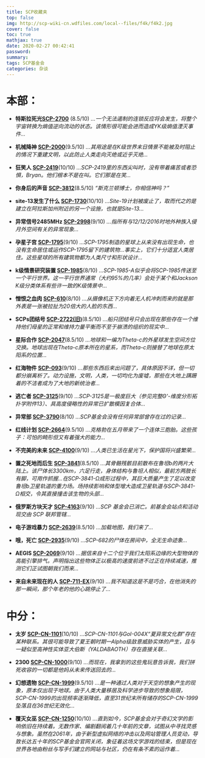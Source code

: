 ```yaml
---
title: SCP收藏夹
top: false
img: http://scp-wiki-cn.wdfiles.com/local--files/f4k/f4k2.jpg
cover: false
toc: true
mathjax: true
date: 2020-02-27 00:42:41
password:
summary:
tags: SCP基金会
categories: 杂谈
---
```

# 本部： #


- **特斯拉死光[SCP-2700](http://scp-wiki-cn.wikidot.com/scp-2700)**
(8.5/10)
*...一个无法遏制的连锁反应将会发生，将整个宇宙转换为熵值逆向流动的状态。该情形很可能会进而造成YK级熵值湮灭事件...*



- **机械降神 [SCP-2000](http://scp-wiki-cn.wikidot.com/scp-2000)**(9.5/10)
*...其用途是在K级世界末日情景不能被及时阻止的情况下重建文明，以此防止人类走向灭绝或近乎灭绝...*



- **狂笑人 [SCP-2419](http://scp-wiki-cn.wikidot.com/scp-2419)**(10/10)
*...SCP-2419里的东西尖叫时，没有带着痛苦或者恐惧，Bryan。他们根本不是在叫。它们那是在笑...*



- **你身后的声音 [SCP-3812](http://scp-wiki-cn.wikidot.com/scp-3812)**(8.5/10)
*“斯克兰顿博士，你相信神吗？”*



- **site-13发生了什么 [SCP-1730](http://scp-wiki-cn.wikidot.com/scp-1730)**(10/10)
*...Site-19计划被废止了，取而代之的是建立在阿拉斯加州附近的另一个设施，也就是Site-13...*



- **异常信号2485MHz [SCP-2998](http://scp-wiki-cn.wikidot.com/scp-2998)**(9/10)
*...指所有与12/12/2016时地外种族入侵月外空间有关的异常现象...*



- **孕星子宫 [SCP-1795](http://scp-wiki-cn.wikidot.com/scp-1795)**(9/10)
*...SCP-1795制造的星球上从来没有出现生命，也没有生命居住或运作SCP-1795留下的建筑物...事实上，它们十分适宜人类居住。这些星球的所有建筑物都为人类尺寸和形状设计...*



- **k级情景研究装置 [SCP-1985](http://scp-wiki-cn.wikidot.com/scp-1985)**(8/10)
*...SCP-1985-A似乎会将SCP-1985传送至一个平行世界。这一平行世界通常（大约95%的几率）会处于某个和Jackson K级分类体系有些许一致的K级情景中...*



- **憎恨之血肉 [SCP-610](http://scp-wiki-cn.wikidot.com/scp-610)**(8/10)
*...从摄像机正下方向着无人机冲刺而来的就是那外表是一张被拉扯为20倍大的人脸的东西...*



- **SCPs团结号 [SCP-2722(旧)](http://scp-wiki-cn.wikidot.com/old:scp-2722)**(8.5/10)
*...船只团结号只会出现在那些存在一个维持他们母星的正常和维持力量平衡而不至于崩溃的组织的现实中...*



- **星际合作 [SCP-2047](http://scp-wiki-cn.wikidot.com/scp-2047)**(8.5/10)
*...地球和一编为Theta-c的外星球发生空间方位交换。地球出现在Theta-c原本所在的星系，而Theta-c则接替了地球在原太阳系的位置...*



- **红海物件 [SCP-093](http://scp-wiki-cn.wikidot.com/scp-093)**(9/10)
*...那些东西后来出问题了，具体原因不详，但一切都分崩离析了。动力设施，文明，人类，一切均化为废墟，那些在大地上蹒跚着的不洁者成为了大地的新统治者...*



- **逃亡者 [SCP-3125](http://scp-wiki-cn.wikidot.com/scp-3125)**(9/10)
*...SCP-3125是一极度巨大（参见完整Θ'-维度分形拓扑学附件13）、具高度侵略性的异常已扩散模因复合体...*



- **异常部 [SCP-3790](http://scp-wiki-cn.wikidot.com/scp-3790)**(8/10)
*...SCP基金会没有任何异常部曾存在过的记录...*



- **红线计划 [SCP-2664](http://scp-wiki-cn.wikidot.com/scp-2664)**(9.5/10)
*...克格勃在五月带来了一个连体三胞胎。这些孩子：可怕的畸形但又有着强大的能力...*



- **不完美的未来 [SCP-4100](http://scp-wiki-cn.wikidot.com/scp-4100)**(9/10)
*...人类已生活在星光下，保护国将兴盛繁荣...*



- **置之死地而后生 [SCP-3841](http://scp-wiki-cn.wikidot.com/scp-3841)**(8.5/10)
*...其骨骼残骸目前散布在鲁坦b的两片大陆上。该尸体长3300km，六足行走，身体结构与鲁坦人相似，最前方两肢长有脚，可用作抓握...在SCP-3841-Ω成形过程中，其巨大质量产生了足以改变鲁坦b卫星轨道的重力场。场持续影响和体型增大造成卫星轨道与SCP-3841-Ω相交，令其直接撞击该生物的头部...*



- **俄罗斯方块天才 [SCP-4163](http://scp-wiki-cn.wikidot.com/scp-4163)**(9/10)
*...SCP 基金会已消亡。前基金会站点和活动现交由 SCP 联邦管辖...*



- **电子游戏暴力 [SCP-2639](http://scp-wiki-cn.wikidot.com/scp-2639)**(8.5/10)
*...加载地图，我们来了...*



- **哦，死亡 [SCP-2935](http://scp-wiki-cn.wikidot.com/scp-2935)**(9/10)
*...SCP-682的尸体在房间中，全无生命迹象...*



- **AEGIS [SCP-2069](http://scp-wiki-cn.wikidot.com/scp-2069)**(9/10)
*...据信来自十二个位于我们太阳系边缘的大型物体的高能引擎排气。声明指出这些物体正以极高的速度前进不过正在持续减速，推测它们正试图朝我们而来...*



- **来自未来现在的人 [SCP-711-EX](http://scp-wiki-cn.wikidot.com/scp-711-ex)**(9/10)
*...我不知道这是不是巧合，在他消失的那一瞬间，那个年老的他的心跳停止了...*

# 中分： #



- **太岁 [SCP-CN-1101](http://scp-wiki-cn.wikidot.com/scp-cn-1101)**(10/10)
*...SCP-CN-1101与GoI-004X“夏异常文化群”存在某种联系。其很可能导致了夏王朝时期一Alpha级敌意威胁实体的产生，且与一疑似至高神性实体亚大伯斯（YALDABAOTH）存在直接关联...*



- **2300 [SCP-CN-1000](http://scp-wiki-cn.wikidot.com/scp-cn-1000)**(9/10)
*...而现在，我拿到的这些鬼玩意告诉我，我们拼死收容的一切都是他妈从未来传送回去的...*



- **幻想遗物 [SCP-CN-1999](http://scp-wiki-cn.wikidot.com/scp-cn-1999)**(9.5/10)
*...是一种通过人类对于天空的想象产生的现象，原本仅出现于地球。由于人类大量移居及科学进步导致的想象局限，SCP-CN-1999的出现频率逐渐降低，直至31世纪末所有储存的SCP-CN-1999坠落且在36世纪无效化...*



- **覆灭女巫 [SCP-CN-1250](http://scp-wiki-cn.wikidot.com/scp-cn-1250)**(10/10)
*...直到如今，SCP基金会对于奇幻文学的影响依旧在持续着。无数作家、编剧翻阅着几十年前的文章，试图从中寻找灵感与想象。虽然在2061年，由于新型虚拟网络的冲击以及网站管理人员变动，导致长达五十年的SCP基金会官网关闭，象征着这场文学游戏的结束，但是现在世界各地由粉丝与写手们建立的网站与社区，仍在有条不紊的运作着...*